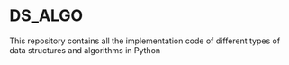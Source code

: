 # DS_ALGO
This repository contains all the implementation code of different types of data structures and algorithms in Python
